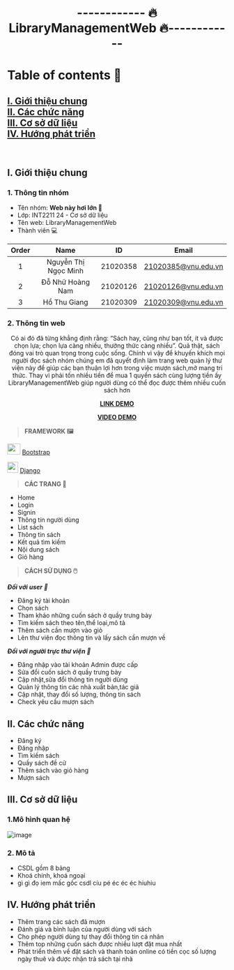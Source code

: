 <h1 align="center">------------ 🔥 LibraryManagementWeb 🔥------------</h1>

<h1>Table of contents 📖</h1>

<h2>
  <a href="#introduction">I. Giới thiệu chung</a>
  <br />
  <a href="#func">II. Các chức năng</a>
  <br />
  <a href="#dtb">III. Cơ sở dữ liệu</a>
  <br />
  <a href="#develop">IV. Hướng phát triển</a>
  <br />
</h2>
<br />

## I. Giới thiệu chung <a name="introduction"></a>
### 1. Thông tin nhóm
- Tên nhóm: **Web này hơi lớn 👀**
- Lớp: INT2211 24 - Cơ sở dữ liệu
- Tên web: LibraryManagementWeb
- Thành viên 💻

| Order |          Name          |     ID     |          Email          |
| :---: |:----------------------:|:----------:|:-----------------------:|
|   1   |  Nguyễn Thị Ngọc Minh  |  21020358  |   21020385@vnu.edu.vn   |
|   2   |    Đỗ Nhữ Hoàng Nam    |  21020126  |   21020126@vnu.edu.vn   |
|   3   |      Hồ Thu Giang      |  21020309  |   21020309@vnu.edu.vn   |

### 2. Thông tin web

<p align="center"> Có ai đó đã từng khẳng định rằng: “Sách hay, cũng như bạn tốt, ít và được chọn lựa; chọn lựa càng nhiều, thưởng thức càng nhiều”. Quả thật, sách đóng vai trò quan trọng trong cuộc sống. Chính vì vậy để khuyến khích mọi người đọc sách nhóm chúng em đã quyết định làm trang web quản lý thư viện này để giúp các bạn thuận lợi hơn trong việc mượn sách,mở mang tri thức. Thay vì phải tốn nhiều tiền để mua 1 quyển sách cùng lượng tiền ấy LibraryManagementWeb giúp người dùng có thể đọc được thêm nhiều cuốn sách hơn
</p>

<p align="center">
  <a href = "https://hnpyne.pythonanywhere.com/"> <b>LINK DEMO</b> </a>
</p>

<p align="center">
  <a href = ""> <b>VIDEO DEMO</b> </a>
</p>

>**FRAMEWORK 🖼️** 
>
<img src="https://user-images.githubusercontent.com/100185884/207886555-533dc8f7-b3fc-4b66-8ab4-e29b4747e7b8.png" width="30" height="25">  [Bootstrap](https://getbootstrap.com/)


<img src="https://user-images.githubusercontent.com/100185884/207887804-fcb47903-a37c-4bd7-855e-4116a3a5a3b8.png" width="25" height="25">  [Django](https://www.djangoproject.com/)


>**CÁC TRANG 📄** 
> 

- Home
- Login
- Signin
- Thông tin người dùng
- List sách
- Thông tin sách
- Kết quả tìm kiếm
- Nội dung sách
- Giỏ hàng

>**CÁCH SỬ DỤNG 🖱️** 
>

***Đối với user 👨***
- Đăng ký tài khoản
- Chọn sách
- Tham khảo những cuốn sách ở quầy trưng bày
- Tìm kiếm sách theo tên,thể loại,mô tả
- Thêm sách cần mượn vào giỏ
- Lên thư viện đọc thông tin và lấy sách cần mượn về

***Đối với người trực thư viện 📖***
- Đăng nhập vào tài khoản Admin được cấp
- Sửa đổi cuốn sách ở quầy trưng bày
- Cập nhật,sửa đổi thông tin người dùng
- Quản lý thông tin các nhà xuất bản,tác giả
- Cập nhật, thay đổi số lượng, thông tin sách
- Check yêu cầu mượn sách

## II. Các chức năng <a name="func"></a>
- Đăng ký
- Đăng nhập
- Tìm kiếm sách
- Quầy sách đề cử
- Thêm sách vào giỏ hàng
- Mượn sách

## III. Cơ sở dữ liệu <a name="dtb"></a>
### 1.Mô hình quan hệ
![image](https://user-images.githubusercontent.com/100185884/207914433-c30d1b2f-5c5b-4d21-8c1f-5bedee0d2d86.png)



### 2. Mô tả
- CSDL gồm 8 bảng
- Khoá chính, khoá ngoại
- gì gì đọ iem mấc gốc csdl cíu pé éc éc éc hiuhiu

## IV. Hướng phát triển <a name="develop"></a>
- Thêm trang các sách đã mượn
- Đánh giá và bình luận của người dùng với sách
- Cho phép người dùng tự thay đổi thông tin cá nhân
- Thêm top những cuốn sách được nhiều lượt đặt mua nhất
- Phát triển thêm về đặt sách và thanh toán online có tiền cọc số lượng ngày thuê và được nhận trả sách tại nhà
